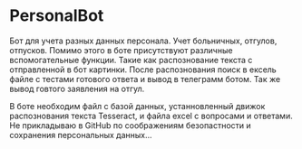 # PersonalBot
Бот для учета разных данных персонала. Учет больничных, отгулов, отпусков. 
Помимо этого в боте присутствуют различные вспомогательные функции. Такие как распознование текста с отправленной в бот картинки. После распознования поиск в ексель файле с тестами готового ответа и вывод в телеграмм ботом.
Так же вывод говтого заявления на отгул. 

В боте необходим файл с базой данных, устанновленный движок распознования текста Tesseract, и файла excel с вопросами и ответами. Не прикладываю в GitHub по соображениям безопастности и сохранения персональных данных...
